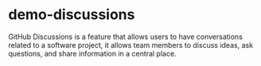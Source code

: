 # demo-discussions
GitHub Discussions is a feature that allows users to have conversations related to a software project, it allows team members to discuss ideas, ask questions, and share information in a central place.

